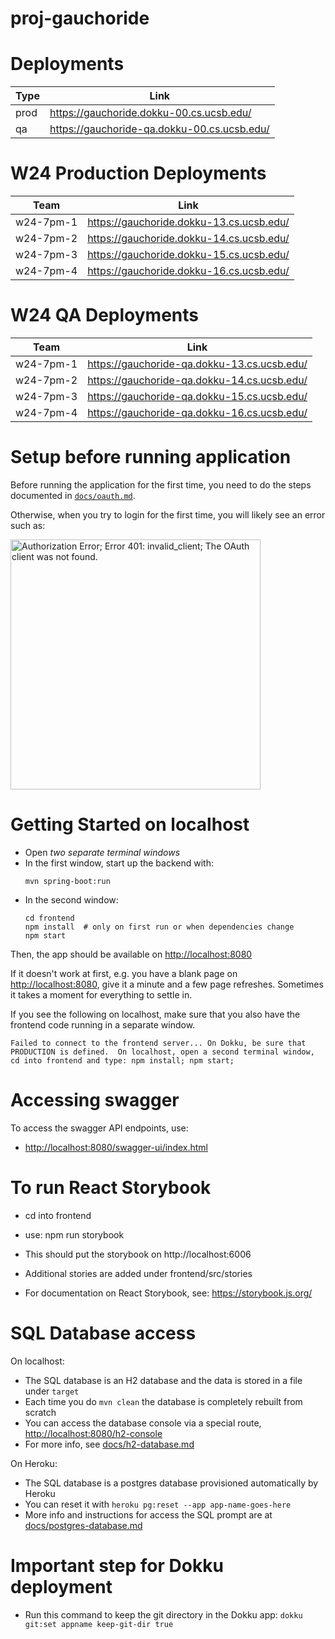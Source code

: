 # proj-gauchoride

# Deployments

| Type | Link       | 
|------|------------|
| prod | <https://gauchoride.dokku-00.cs.ucsb.edu/> | 
| qa | <https://gauchoride-qa.dokku-00.cs.ucsb.edu/>  | 

# W24 Production Deployments


| Team | Link       | 
|------|------------|
| w24-7pm-1 | <https://gauchoride.dokku-13.cs.ucsb.edu/> | 
| w24-7pm-2 | <https://gauchoride.dokku-14.cs.ucsb.edu/>  | 
| w24-7pm-3 | <https://gauchoride.dokku-15.cs.ucsb.edu/>  | 
| w24-7pm-4 | <https://gauchoride.dokku-16.cs.ucsb.edu/>  | 

# W24 QA Deployments


| Team | Link       | 
|------|------------|
| w24-7pm-1 | <https://gauchoride-qa.dokku-13.cs.ucsb.edu/> | 
| w24-7pm-2 | <https://gauchoride-qa.dokku-14.cs.ucsb.edu/>  | 
| w24-7pm-3 | <https://gauchoride-qa.dokku-15.cs.ucsb.edu/>  | 
| w24-7pm-4 | <https://gauchoride-qa.dokku-16.cs.ucsb.edu/>  | 

# Setup before running application

Before running the application for the first time,
you need to do the steps documented in [`docs/oauth.md`](docs/oauth.md).

Otherwise, when you try to login for the first time, you 
will likely see an error such as:

<img src="https://user-images.githubusercontent.com/1119017/149858436-c9baa238-a4f7-4c52-b995-0ed8bee97487.png" alt="Authorization Error; Error 401: invalid_client; The OAuth client was not found." width="400"/>

# Getting Started on localhost

* Open *two separate terminal windows*  
* In the first window, start up the backend with:
  ``` 
  mvn spring-boot:run
  ```
* In the second window:
  ```
  cd frontend
  npm install  # only on first run or when dependencies change
  npm start
  ```

Then, the app should be available on <http://localhost:8080>

If it doesn't work at first, e.g. you have a blank page on  <http://localhost:8080>, give it a minute and a few page refreshes.  Sometimes it takes a moment for everything to settle in.

If you see the following on localhost, make sure that you also have the frontend code running in a separate window.

```
Failed to connect to the frontend server... On Dokku, be sure that PRODUCTION is defined.  On localhost, open a second terminal window, cd into frontend and type: npm install; npm start;
```

# Accessing swagger

To access the swagger API endpoints, use:

* <http://localhost:8080/swagger-ui/index.html>


# To run React Storybook

* cd into frontend
* use: npm run storybook
* This should put the storybook on http://localhost:6006
* Additional stories are added under frontend/src/stories

* For documentation on React Storybook, see: https://storybook.js.org/

# SQL Database access

On localhost:
* The SQL database is an H2 database and the data is stored in a file under `target`
* Each time you do `mvn clean` the database is completely rebuilt from scratch
* You can access the database console via a special route, <http://localhost:8080/h2-console>
* For more info, see [docs/h2-database.md](/docs/h2-database.md)

On Heroku:
* The SQL database is a postgres database provisioned automatically by Heroku
* You can reset it with `heroku pg:reset --app app-name-goes-here`
* More info and instructions for access the SQL prompt are at [docs/postgres-database.md](/docs/postgres-database.md)

# Important step for Dokku deployment
* Run this command to keep the git directory in the Dokku app:
```dokku git:set appname keep-git-dir true```